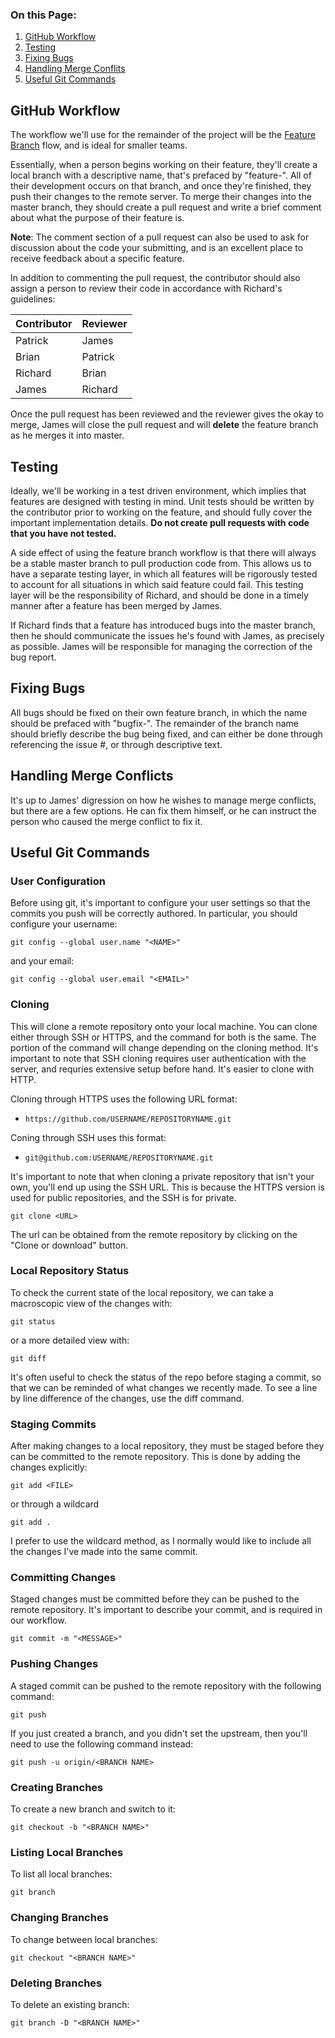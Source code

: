 ### On this Page:

1. [GitHub Workflow](#github-workflow)
2. [Testing](#testing)
3. [Fixing Bugs](#fixing-bugs)
4. [Handling Merge Conflits](#handling-merge-conflicts)
5. [Useful Git Commands](#useful-git-commands)

## GitHub Workflow

The workflow we'll use for the remainder of the project will be the [Feature Branch](https://www.atlassian.com/git/tutorials/comparing-workflows#feature-branch-workflow) flow, and is ideal for smaller teams.

Essentially, when a person begins working on their feature, they'll create a local branch with a descriptive name, that's prefaced by "feature-". All of their development occurs on that branch, and once they're finished, they push their changes to the remote server. To merge their changes into the master branch, they should create a pull request and write a brief comment about what the purpose of their feature is. 

**Note**: The comment section of a pull request can also be used to ask for discussion about the code your submitting, and is an excellent place to receive feedback about a specific feature. 

In addition to commenting the pull request, the contributor should also assign a person to review their code in accordance with Richard's guidelines:

|Contributor|Reviewer|
|-|-|
|Patrick|James|
|Brian|Patrick|
|Richard|Brian|
|James|Richard|

Once the pull request has been reviewed and the reviewer gives the okay to merge, James will close the pull request and will **delete** the feature branch as he merges it into master.

## Testing

Ideally, we'll be working in a test driven environment, which implies that features are designed with testing in mind. Unit tests should be written by the contributor prior to working on the feature, and should fully cover the important implementation details. **Do not create pull requests with code that you have not tested.**

A side effect of using the feature branch workflow is that there will always be a stable master branch to pull production code from. This allows us to have a separate testing layer, in which all features will be rigorously tested to account for all situations in which said feature could fail. This testing layer will be the responsibility of Richard, and should be done in a timely manner after a feature has been merged by James.

If Richard finds that a feature has introduced bugs into the master branch, then he should communicate the issues he's found with James, as precisely as possible. James will be responsible for managing the correction of the bug report.

## Fixing Bugs

All bugs should be fixed on their own feature branch, in which the name should be prefaced with "bugfix-". The remainder of the branch name should briefly describe the bug being fixed, and can either be done through referencing the issue #, or through descriptive text.

## Handling Merge Conflicts

It's up to James' digression on how he wishes to manage merge conflicts, but there are a few options. He can fix them himself, or he can instruct the person who caused the merge conflict to fix it.

## Useful Git Commands

### User Configuration

Before using git, it's important to configure your user settings so that the commits you push will be correctly authored. In particular, you should configure your username:

`git config --global user.name "<NAME>"`

and your email:

`git config --global user.email "<EMAIL>"`

### Cloning

This will clone a remote repository onto your local machine. You can clone either through SSH or HTTPS, and the command for both is the same. The <URL> portion of the command will change depending on the cloning method. It's important to note that SSH cloning requires user authentication with the server, and requries extensive setup before hand. It's easier to clone with HTTP.

Cloning through HTTPS uses the following URL format:
* `https://github.com/USERNAME/REPOSITORYNAME.git`

Coning through SSH uses this format:
* `git@github.com:USERNAME/REPOSITORYNAME.git`

It's important to note that when cloning a private repository that isn't your own, you'll end up using the SSH URL. This is because the HTTPS version is used for public repositories, and the SSH is for private.

`git clone <URL>`

The url can be obtained from the remote repository by clicking on the "Clone or download" button.

### Local Repository Status

To check the current state of the local repository, we can take a macroscopic view of the changes with:

`git status`

or a more detailed view with:

`git diff`

It's often useful to check the status of the repo before staging a commit, so that we can be reminded of what changes we recently made. To see a line by line difference of the changes, use the diff command.

### Staging Commits

After making changes to a local repository, they must be staged before they can be committed to the remote repository. This is done by adding the changes explicitly:

`git add <FILE>`

or through a wildcard

`git add .`

I prefer to use the wildcard method, as I normally would like to include all the changes I've made into the same commit.

### Committing Changes

Staged changes must be committed before they can be pushed to the remote repository. It's important to describe your commit, and is required in our workflow.

`git commit -m "<MESSAGE>"`

### Pushing Changes

A staged commit can be pushed to the remote repository with the following command:

`git push`

If you just created a branch, and you didn't set the upstream, then you'll need to use the following command instead:

`git push -u origin/<BRANCH NAME>`

### Creating Branches

To create a new branch and switch to it:

`git checkout -b "<BRANCH NAME>"`

### Listing Local Branches

To list all local branches:

`git branch`

### Changing Branches

 To change between local branches:

 `git checkout "<BRANCH NAME>"`

### Deleting Branches

To delete an existing branch:

`git branch -D "<BRANCH NAME>"`
